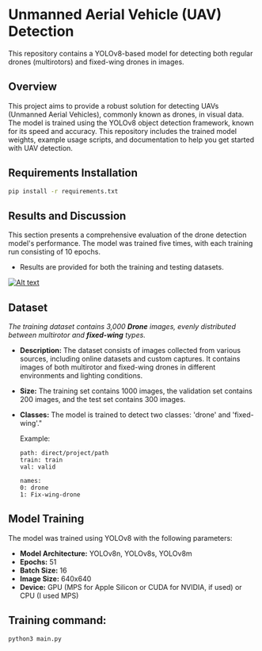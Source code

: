 # Unmanned Aerial Vehicle (UAV) Detection

This repository contains a YOLOv8-based model for detecting both regular drones (multirotors) and fixed-wing drones in images.

## Overview

This project aims to provide a robust solution for detecting UAVs (Unmanned Aerial Vehicles), commonly known as drones, in visual data. The model is trained using the YOLOv8 object detection framework, known for its speed and accuracy. This repository includes the trained model weights, example usage scripts, and documentation to help you get started with UAV detection.

## Requirements Installation

```bash
pip install -r requirements.txt
```
## Results and Discussion
This section presents a comprehensive evaluation of the drone detection model's performance. The model was trained five times, with each training run consisting of 10 epochs.
- Results are provided for both the training and testing datasets.

[![Alt text](https://i.postimg.cc/nhf8sW-8w/results.png)](https://github.com/Alireza0K)

## Dataset

*The training dataset contains 3,000 ***Drone*** images, evenly distributed between multirotor and ***fixed-wing*** types.*

*   **Description:** The dataset consists of images collected from various sources, including online datasets and custom captures. It contains images of both multirotor and fixed-wing drones in different environments and lighting conditions.
*   **Size:** The training set contains 1000 images, the validation set contains 200 images, and the test set contains 300 images.
*   **Classes:** The model is trained to detect two classes: 'drone' and 'fixed-wing'."

    Example:
    ```
    path: direct/project/path
    train: train
    val: valid

    names:
    0: drone
    1: Fix-wing-drone
    ```

## Model Training

The model was trained using YOLOv8 with the following parameters:

*   **Model Architecture:** YOLOv8n, YOLOv8s, YOLOv8m 
*   **Epochs:** 51
*   **Batch Size:** 16
*   **Image Size:** 640x640
*   **Device:** GPU (MPS for Apple Silicon or CUDA for NVIDIA, if used) or CPU (I used MPS)

## Training command:

```bash
python3 main.py